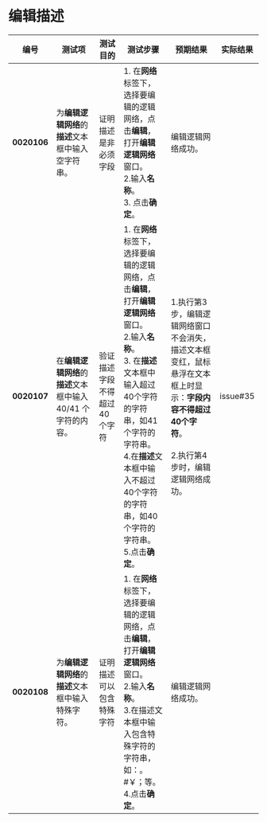 # 编辑描述
| **编号** | **测试项** | **测试目的** | **测试步骤** | **预期结果** | **实际结果** |
|--------- | ---------- | ------------ | ------------ | ------------ | ------------ |
| **0020106** | 为**编辑逻辑网络**的**描述**文本框中输入空字符串。 | 证明描述是非必须字段 |1. 在**网络**标签下，选择要编辑的逻辑网络，点击**编辑**，打开**编辑逻辑网络**窗口。<br/>2.输入**名称**。<br/>3. 点击**确定**。 | 编辑逻辑网络成功。 |   |
| **0020107** | 在**编辑逻辑网络**的**描述**文本框中输入 40/41 个字符的内容。 | 验证描述字段不得超过40个字符 | 1. 在**网络**标签下，选择要编辑的逻辑网络，点击**编辑**，打开**编辑逻辑网络**窗口。<br/>2.输入**名称**。<br/>3. 在**描述**文本框中输入超过40个字符的字符串，如41个字符的字符串。<br/>4.在**描述**文本框中输入不超过40个字符的字符串，如40个字符的字符串。<br/>5.点击**确定**。| 1.执行第3步，编辑逻辑网络窗口不会消失，描述文本框变红，鼠标悬浮在文本框上时显示：**字段内容不得超过40个字符**。<br/><br/>2.执行第4步时，编辑逻辑网络成功。|issue#35|
| **0020108** | 为**编辑逻辑网络**的**描述**文本框中输入特殊字符。 | 证明描述可以包含特殊字符 |1. 在**网络**标签下，选择要编辑的逻辑网络，点击**编辑**，打开**编辑逻辑网络**窗口。<br/>2.输入**名称**。<br/>3.在描述文本框中输入包含特殊字符的字符串，如：。#￥；等。 <br/>4.点击**确定**。 | 编辑逻辑网络成功。 |   |

